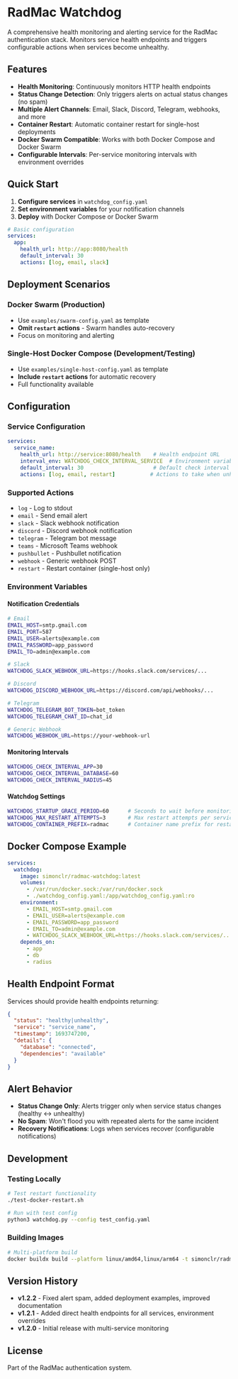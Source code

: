 # RadMac Watchdog

A comprehensive health monitoring and alerting service for the RadMac authentication stack. Monitors service health endpoints and triggers configurable actions when services become unhealthy.

## Features

- **Health Monitoring**: Continuously monitors HTTP health endpoints
- **Status Change Detection**: Only triggers alerts on actual status changes (no spam)  
- **Multiple Alert Channels**: Email, Slack, Discord, Telegram, webhooks, and more
- **Container Restart**: Automatic container restart for single-host deployments
- **Docker Swarm Compatible**: Works with both Docker Compose and Docker Swarm
- **Configurable Intervals**: Per-service monitoring intervals with environment overrides

## Quick Start

1. **Configure services** in `watchdog_config.yaml`
2. **Set environment variables** for your notification channels  
3. **Deploy** with Docker Compose or Docker Swarm

```yaml
# Basic configuration
services:
  app:
    health_url: http://app:8080/health
    default_interval: 30
    actions: [log, email, slack]
```

## Deployment Scenarios

### Docker Swarm (Production)
- Use `examples/swarm-config.yaml` as template
- **Omit `restart` actions** - Swarm handles auto-recovery
- Focus on monitoring and alerting

### Single-Host Docker Compose (Development/Testing)
- Use `examples/single-host-config.yaml` as template  
- **Include `restart` actions** for automatic recovery
- Full functionality available

## Configuration

### Service Configuration
```yaml
services:
  service_name:
    health_url: http://service:8080/health    # Health endpoint URL
    interval_env: WATCHDOG_CHECK_INTERVAL_SERVICE  # Environment variable override
    default_interval: 30                      # Default check interval in seconds
    actions: [log, email, restart]           # Actions to take when unhealthy
```

### Supported Actions
- `log` - Log to stdout
- `email` - Send email alert
- `slack` - Slack webhook notification
- `discord` - Discord webhook notification  
- `telegram` - Telegram bot message
- `teams` - Microsoft Teams webhook
- `pushbullet` - Pushbullet notification
- `webhook` - Generic webhook POST
- `restart` - Restart container (single-host only)

### Environment Variables

#### Notification Credentials
```bash
# Email
EMAIL_HOST=smtp.gmail.com
EMAIL_PORT=587
EMAIL_USER=alerts@example.com
EMAIL_PASSWORD=app_password
EMAIL_TO=admin@example.com

# Slack
WATCHDOG_SLACK_WEBHOOK_URL=https://hooks.slack.com/services/...

# Discord
WATCHDOG_DISCORD_WEBHOOK_URL=https://discord.com/api/webhooks/...

# Telegram
WATCHDOG_TELEGRAM_BOT_TOKEN=bot_token
WATCHDOG_TELEGRAM_CHAT_ID=chat_id

# Generic Webhook  
WATCHDOG_WEBHOOK_URL=https://your-webhook-url
```

#### Monitoring Intervals
```bash
WATCHDOG_CHECK_INTERVAL_APP=30
WATCHDOG_CHECK_INTERVAL_DATABASE=60
WATCHDOG_CHECK_INTERVAL_RADIUS=45
```

#### Watchdog Settings
```bash
WATCHDOG_STARTUP_GRACE_PERIOD=60      # Seconds to wait before monitoring
WATCHDOG_MAX_RESTART_ATTEMPTS=3       # Max restart attempts per service
WATCHDOG_CONTAINER_PREFIX=radmac      # Container name prefix for restart
```

## Docker Compose Example

```yaml
services:
  watchdog:
    image: simonclr/radmac-watchdog:latest
    volumes:
      - /var/run/docker.sock:/var/run/docker.sock
      - ./watchdog_config.yaml:/app/watchdog_config.yaml:ro
    environment:
      - EMAIL_HOST=smtp.gmail.com
      - EMAIL_USER=alerts@example.com
      - EMAIL_PASSWORD=app_password
      - EMAIL_TO=admin@example.com
      - WATCHDOG_SLACK_WEBHOOK_URL=https://hooks.slack.com/services/...
    depends_on:
      - app
      - db
      - radius
```

## Health Endpoint Format

Services should provide health endpoints returning:

```json
{
  "status": "healthy|unhealthy",
  "service": "service_name", 
  "timestamp": 1693747200,
  "details": {
    "database": "connected",
    "dependencies": "available"
  }
}
```

## Alert Behavior

- **Status Change Only**: Alerts trigger only when service status changes (healthy ↔ unhealthy)
- **No Spam**: Won't flood you with repeated alerts for the same incident
- **Recovery Notifications**: Logs when services recover (configurable notifications)

## Development

### Testing Locally
```bash
# Test restart functionality
./test-docker-restart.sh

# Run with test config
python3 watchdog.py --config test_config.yaml
```

### Building Images
```bash
# Multi-platform build
docker buildx build --platform linux/amd64,linux/arm64 -t simonclr/radmac-watchdog:latest --push .
```

## Version History

- **v1.2.2** - Fixed alert spam, added deployment examples, improved documentation
- **v1.2.1** - Added direct health endpoints for all services, environment overrides
- **v1.2.0** - Initial release with multi-service monitoring

## License

Part of the RadMac authentication system.

